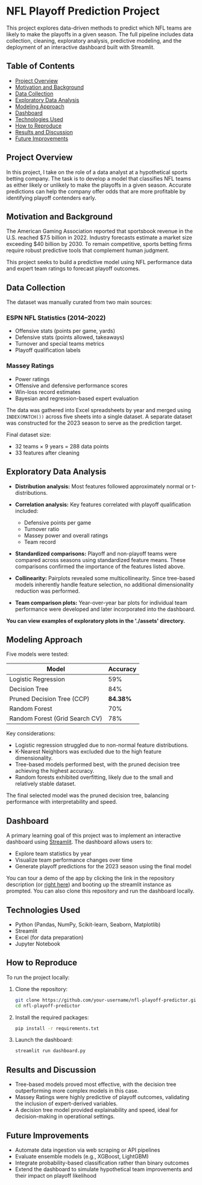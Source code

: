 # NFL Playoff Prediction Project

This project explores data-driven methods to predict which NFL teams are likely to make the playoffs in a given season. The full pipeline includes data collection, cleaning, exploratory analysis, predictive modeling, and the deployment of an interactive dashboard built with Streamlit.

## Table of Contents

- [Project Overview](#project-overview)
- [Motivation and Background](#motivation-and-background)
- [Data Collection](#data-collection)
- [Exploratory Data Analysis](#exploratory-data-analysis)
- [Modeling Approach](#modeling-approach)
- [Dashboard](#dashboard)
- [Technologies Used](#technologies-used)
- [How to Reproduce](#how-to-reproduce)
- [Results and Discussion](#results-and-discussion)
- [Future Improvements](#future-improvements)

## Project Overview

In this project, I take on the role of a data analyst at a hypothetical sports betting company. The task is to develop a model that classifies NFL teams as either likely or unlikely to make the playoffs in a given season. Accurate predictions can help the company offer odds that are more profitable by identifying playoff contenders early.

## Motivation and Background

The American Gaming Association reported that sportsbook revenue in the U.S. reached $7.5 billion in 2022. Industry forecasts estimate a market size exceeding $40 billion by 2030. To remain competitive, sports betting firms require robust predictive tools that complement human judgment.

This project seeks to build a predictive model using NFL performance data and expert team ratings to forecast playoff outcomes.

## Data Collection

The dataset was manually curated from two main sources:

### ESPN NFL Statistics (2014–2022)
- Offensive stats (points per game, yards)
- Defensive stats (points allowed, takeaways)
- Turnover and special teams metrics
- Playoff qualification labels

### Massey Ratings
- Power ratings
- Offensive and defensive performance scores
- Win-loss record estimates
- Bayesian and regression-based expert evaluation

The data was gathered into Excel spreadsheets by year and merged using `INDEX(MATCH())` across five sheets into a single dataset. A separate dataset was constructed for the 2023 season to serve as the prediction target.

Final dataset size:  
- 32 teams × 9 years = 288 data points  
- 33 features after cleaning

## Exploratory Data Analysis

- **Distribution analysis:** Most features followed approximately normal or t-distributions.
- **Correlation analysis:** Key features correlated with playoff qualification included:
  - Defensive points per game
  - Turnover ratio
  - Massey power and overall ratings
  - Team record

- **Standardized comparisons:** Playoff and non-playoff teams were compared across seasons using standardized feature means. These comparisons confirmed the importance of the features listed above.

- **Collinearity:** Pairplots revealed some multicollinearity. Since tree-based models inherently handle feature selection, no additional dimensionality reduction was performed.

- **Team comparison plots:** Year-over-year bar plots for individual team performance were developed and later incorporated into the dashboard.

**You can view examples of exploratory plots in the './assets' directory.**

## Modeling Approach

Five models were tested:

| Model                               | Accuracy    |
|------------------------------------|-------------|
| Logistic Regression                | 59%         |
| Decision Tree                      | 84%         |
| Pruned Decision Tree (CCP)         | **84.38%**  |
| Random Forest                      | 70%         |
| Random Forest (Grid Search CV)     | 78%         |

Key considerations:
- Logistic regression struggled due to non-normal feature distributions.
- K-Nearest Neighbors was excluded due to the high feature dimensionality.
- Tree-based models performed best, with the pruned decision tree achieving the highest accuracy.
- Random forests exhibited overfitting, likely due to the small and relatively stable dataset.

The final selected model was the pruned decision tree, balancing performance with interpretability and speed.

## Dashboard

A primary learning goal of this project was to implement an interactive dashboard using [Streamlit](https://streamlit.io). The dashboard allows users to:

- Explore team statistics by year
- Visualize team performance changes over time
- Generate playoff predictions for the 2023 season using the final model

You can tour a demo of the app by clicking the link in the repository description (or [right here](https://r0hankrishnan-nfl.streamlit.app/)) and booting up the streamlit instance as prompted. You can also clone this repository and run the dashboard locally.

## Technologies Used

- Python (Pandas, NumPy, Scikit-learn, Seaborn, Matplotlib)
- Streamlit
- Excel (for data preparation)
- Jupyter Notebook

## How to Reproduce

To run the project locally:

1. Clone the repository:
   ```bash
   git clone https://github.com/your-username/nfl-playoff-predictor.git
   cd nfl-playoff-predictor
   ```

2. Install the required packages:

   ```bash
   pip install -r requirements.txt
   ```

3. Launch the dashboard:

   ```bash
   streamlit run dashboard.py
   ```

## Results and Discussion

* Tree-based models proved most effective, with the decision tree outperforming more complex models in this case.
* Massey Ratings were highly predictive of playoff outcomes, validating the inclusion of expert-derived variables.
* A decision tree model provided explainability and speed, ideal for decision-making in operational settings.

## Future Improvements

* Automate data ingestion via web scraping or API pipelines
* Evaluate ensemble models (e.g., XGBoost, LightGBM)
* Integrate probability-based classification rather than binary outcomes
* Extend the dashboard to simulate hypothetical team improvements and their impact on playoff likelihood
